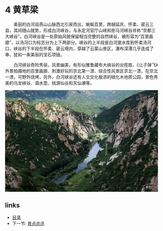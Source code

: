 # 4 黄草梁

　　美丽的白河自燕山山脉西北引泉而出，蜿蜒百里，跨越延庆、怀柔、密云三县，其间随山就势，形成白河峡谷，与永定河官厅山峡和拒马河峡谷并称“京都三大峡谷”。白河峡谷是一处原始风貌保留相当完整的自然峡谷，被形容为“百里画廊”，以汤河口为标志分为上下两部分。峡谷的上半段是白河堡水库到怀柔汤河口，峡谷的下半段在怀柔、密云境内，穿越了云蒙山景区，瀑布深潭几乎连成了串，犹如一条美丽的宝石项链。

　　白河峡谷奇险秀丽，风景幽美，有形似雅鲁藏布大峡谷的台揽胜、《让子弹飞》外景拍摄地的百里画廊、刺激好玩的京北第一漂、综合性风景区京北一漂，在京北一漂，可野外烧烤，另外，白河峡谷还有人文文化极浓的硅化木地质公园，景色秀美的乌龙峡谷、滴水壶、桃源仙谷和天仙瀑等。

![](images/3.0.bhxg.jpg?raw=true)

## links
  * [目录](<preface.md>)
  * 下一节: [景点总评](<03.1.md>)